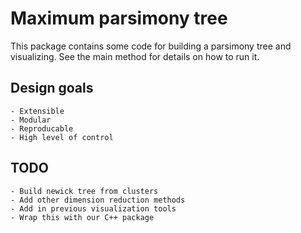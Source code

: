 # Maximum parsimony tree

This package contains some code for building a parsimony tree and visualizing. See the main method for details on how to run it.

## Design goals
    - Extensible
    - Modular
    - Reproducable
    - High level of control

## TODO
    - Build newick tree from clusters
    - Add other dimension reduction methods
    - Add in previous visualization tools
    - Wrap this with our C++ package
    
